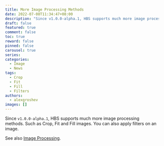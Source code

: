 ```yaml
---
title: More Image Processing Methods
date: 2022-07-08T11:34:47+08:00
description: "Since v1.0.0-alpha.1, HBS supports much more image processing methods. Such as Crop, Fit and Fill images. You can also apply filters on an image."
draft: false
featured: true
comment: false
toc: true
reward: false
pinned: false
carousel: true
series:
categories:
  - Image
  - News
tags: 
  - Crop
  - Fit
  - Fill
  - Filters
authors:
  - alexgroshev
images: []
---
```


Since `v1.0.0-alpha.1`, HBS supports much more image processing methods. Such as Crop, Fit and Fill images. You can also apply filters on an image.

<!--more-->

See also [Image Processing](https://hbs.razonyang.com/v1/en/docs/image-processing/).
